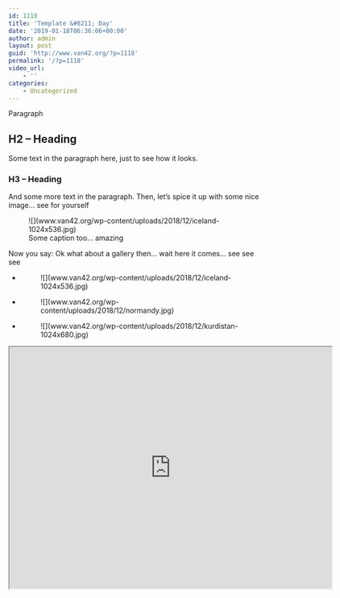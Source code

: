 ```yaml
---
id: 1118
title: 'Template &#8211; Day'
date: '2019-01-18T06:36:06+00:00'
author: admin
layout: post
guid: 'http://www.van42.org/?p=1118'
permalink: '/?p=1118'
video_url:
    - ''
categories:
    - Uncategorized
---
```


<div class="wp-container-17 wp-block-columns has-2-columns"><div class="wp-container-15 wp-block-column">Paragraph

## H2 – Heading

Some text in the paragraph here, just to see how it looks.

### H3 – Heading

And some more text in the paragraph. Then, let’s spice it up with some nice image… see for yourself

<figure class="wp-block-image">![](www.van42.org/wp-content/uploads/2018/12/iceland-1024x536.jpg)<figcaption>Some caption too… amazing</figcaption></figure>Now you say: Ok what about a gallery then… wait here it comes… see see see

- <figure>![](www.van42.org/wp-content/uploads/2018/12/iceland-1024x536.jpg)</figure>
- <figure>![](www.van42.org/wp-content/uploads/2018/12/normandy.jpg)</figure>
- <figure>![](www.van42.org/wp-content/uploads/2018/12/kurdistan-1024x680.jpg)</figure>

</div><div class="wp-container-16 wp-block-column"><iframe height="480" loading="lazy" src="https://www.google.com/maps/d/embed?mid=1MZASUbIqHzxXfzO19vdjekz2TjB69PWf" width="640"></iframe></div></div>